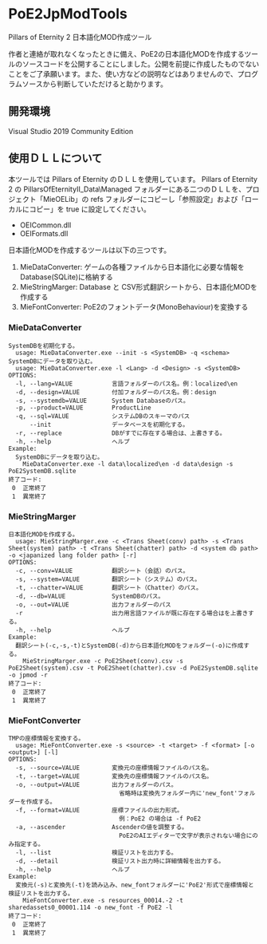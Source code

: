 # PoE2JpModTools
Pillars of Eternity 2 日本語化MOD作成ツール

作者と連絡が取れなくなったときに備え、PoE2の日本語化MODを作成するツールのソースコードを公開することにしました。公開を前提に作成したものでないことをご了承願います。また、使い方などの説明などはありませんので、プログラムソースから判断していただけると助かります。

## 開発環境 ##
Visual Studio 2019 Community Edition

## 使用ＤＬＬについて ##
本ツールでは Pillars of Eternity のＤＬＬを使用しています。
Pillars of Eternity 2 の PillarsOfEternityII_Data\Managed フォルダーにある二つのＤＬＬを、プロジェクト「MieOELib」の refs フォルダーにコピーし「参照設定」および「ローカルにコピー」を true に設定してください。
- OEICommon.dll
- OEIFormats.dll 


日本語化MODを作成するツールは以下の三つです。
1. MieDataConverter:  ゲームの各種ファイルから日本語化に必要な情報をDatabase(SQLite)に格納する
2. MieStringMarger:  Database と CSV形式翻訳シートから、日本語化MODを作成する
3. MieFontConverter:  PoE2のフォントデータ(MonoBehaviour)を変換する

### MieDataConverter ###
```
SystemDBを初期化する。
  usage: MieDataConverter.exe --init -s <SystemDB> -q <schema>
SystemDBにデータを取り込む。
  usage: MieDataConverter.exe -l <Lang> -d <Design> -s <SystemDB>
OPTIONS:
  -l, --lang=VALUE           言語フォルダーのパス名。例：localized\en
  -d, --design=VALUE         付加フォルダーのパス名。例：design
  -s, --systemdb=VALUE       System Databaseのパス。
  -p, --product=VALUE        ProductLine
  -q, --sql=VALUE            システムDBのスキーマのパス
      --init                 データベースを初期化する。
  -r, --replace              DBがすでに存在する場合は、上書きする。
  -h, --help                 ヘルプ
Example:
  SystemDBにデータを取り込む。
    MieDataConverter.exe -l data\localized\en -d data\design -s PoE2SystemDB.sqlite
終了コード:
 0  正常終了
 1  異常終了
```

### MieStringMarger ###
```
日本語化MODを作成する。
  usage: MieStringMarger.exe -c <Trans Sheet(conv) path> -s <Trans Sheet(system) path> -t <Trans Sheet(chatter) path> -d <system db path> -o <japanized lang folder path> [-r]
OPTIONS:
  -c, --conv=VALUE           翻訳シート（会話）のパス。
  -s, --system=VALUE         翻訳シート（システム）のパス。
  -t, --chatter=VALUE        翻訳シート（Chatter）のパス。
  -d, --db=VALUE             SystemDBのパス。
  -o, --out=VALUE            出力フォルダーのパス
  -r                         出力用言語ファイルが既に存在する場合はを上書きする。
  -h, --help                 ヘルプ
Example:
  翻訳シート(-c,-s,-t)とSystemDB(-d)から日本語化MODをフォルダー(-o)に作成する。
    MieStringMarger.exe -c PoE2Sheet(conv).csv -s PoE2Sheet(system).csv -t PoE2Sheet(chatter).csv -d PoE2SystemDB.sqlite -o jpmod -r
終了コード:
 0  正常終了
 1  異常終了
```

### MieFontConverter ###
```
TMPの座標情報を変換する。
  usage: MieFontConverter.exe -s <source> -t <target> -f <format> [-o <output>] [-l]
OPTIONS:
  -s, --source=VALUE         変換元の座標情報ファイルのパス名。
  -t, --target=VALUE         変換先の座標情報ファイルのパス名。
  -o, --output=VALUE         出力フォルダーのパス。
                               省略時は変換先フォルダー内に'new_font'フォルダーを作成する。
  -f, --format=VALUE         座標ファイルの出力形式。
                               例：PoE2 の場合は -f PoE2
  -a, --ascender             Ascenderの値を調整する。
                               PoE2のAIエディターで文字が表示されない場合にのみ指定する。
  -l, --list                 検証リストを出力する。
  -d, --detail               検証リスト出力時に詳細情報を出力する。
  -h, --help                 ヘルプ
Example:
  変換元(-s)と変換先(-t)を読み込み、new_fontフォルダーに'PoE2'形式で座標情報と検証リストを出力する。
    MieFontConverter.exe -s resources_00014.-2 -t sharedassets0_00001.114 -o new_font -f PoE2 -l
終了コード:
 0  正常終了
 1  異常終了
```
